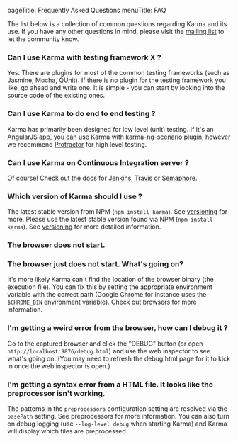 pageTitle: Frequently Asked Questions
menuTitle: FAQ

The list below is a collection of common questions regarding Karma and its use.
If you have any other questions in mind, please visit the [mailing list] to let the community know.


### Can I use Karma with testing framework X ?
Yes. There are plugins for most of the common testing frameworks (such as Jasmine, Mocha, QUnit).
If there is no plugin for the testing framework you like, go ahead and write one. It is simple -
you can start by looking into the source code of the existing ones.


### Can I use Karma to do end to end testing ?
Karma has primarily been designed for low level (unit) testing. If it's an AngularJS app, you can
use Karma with [karma-ng-scenario] plugin, however we recommend [Protractor] for high level testing.


### Can I use Karma on Continuous Integration server ?
Of course! Check out the docs for [Jenkins], [Travis] or [Semaphore].


### Which version of Karma should I use ?
The latest stable version from NPM (`npm install karma`). See [versioning] for more.
Please use the latest stable version found via NPM (`npm install karma`). See [versioning] for more detailed information.


### The browser does not start.
### The browser just does not start. What's going on?
It's more likely Karma can't find the location of the browser binary (the execution file). You can fix this by setting
the appropriate environment variable with the correct path (Google Chrome for instance uses the `$CHROME_BIN` environment variable).
Check out browsers for more information.


### I'm getting a weird error from the browser, how can I debug it ?
Go to the captured browser and click the "DEBUG" button (or open `http://localhost:9876/debug.html`)
and use the web inspector to see what's going on. (You may need to refresh the debug.html page for it to kick in once
the web inspector is open.)


### I'm getting a syntax error from a HTML file. It looks like the preprocessor isn't working.
The patterns in the `preprocessors` configuration setting are resolved via the `basePath` setting.
See preprocessors for more information. You can also turn on debug logging (use `--log-level debug` when starting Karma)
and Karma will display which files are preprocessed.


[mailing list]: https://groups.google.com/d/forum/karma-users
[karma-ng-scenario]: https://github.com/karma-runner/karma-ng-scenario
[Protractor]: https://github.com/angular/protractor
[Jenkins]: ../plus/jenkins.html
[Travis]: ../plus/travis.html
[Semaphore]: ../plus/semaphore.html
[versioning]: ../about/versioning.html
